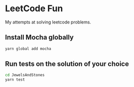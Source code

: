 # LeetCode Fun

My attempts at solving leetcode problems.

## Install Mocha globally 

```bash
yarn global add mocha
```

## Run tests on the solution of your choice

```bash
cd JewelsAndStones
yarn test
```